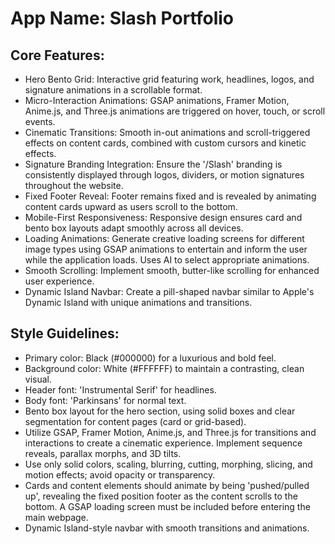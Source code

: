 # **App Name**: Slash Portfolio

## Core Features:

- Hero Bento Grid: Interactive grid featuring work, headlines, logos, and signature animations in a scrollable format.
- Micro-Interaction Animations: GSAP animations, Framer Motion, Anime.js, and Three.js animations are triggered on hover, touch, or scroll events.
- Cinematic Transitions: Smooth in-out animations and scroll-triggered effects on content cards, combined with custom cursors and kinetic effects.
- Signature Branding Integration: Ensure the '/Slash' branding is consistently displayed through logos, dividers, or motion signatures throughout the website.
- Fixed Footer Reveal: Footer remains fixed and is revealed by animating content cards upward as users scroll to the bottom.
- Mobile-First Responsiveness: Responsive design ensures card and bento box layouts adapt smoothly across all devices.
- Loading Animations: Generate creative loading screens for different image types using GSAP animations to entertain and inform the user while the application loads. Uses AI to select appropriate animations.
- Smooth Scrolling: Implement smooth, butter-like scrolling for enhanced user experience.
- Dynamic Island Navbar: Create a pill-shaped navbar similar to Apple's Dynamic Island with unique animations and transitions.

## Style Guidelines:

- Primary color: Black (#000000) for a luxurious and bold feel.
- Background color: White (#FFFFFF) to maintain a contrasting, clean visual.
- Header font: 'Instrumental Serif' for headlines.
- Body font: 'Parkinsans' for normal text.
- Bento box layout for the hero section, using solid boxes and clear segmentation for content pages (card or grid-based).
- Utilize GSAP, Framer Motion, Anime.js, and Three.js for transitions and interactions to create a cinematic experience. Implement sequence reveals, parallax morphs, and 3D tilts.
- Use only solid colors, scaling, blurring, cutting, morphing, slicing, and motion effects; avoid opacity or transparency.
- Cards and content elements should animate by being 'pushed/pulled up', revealing the fixed position footer as the content scrolls to the bottom. A GSAP loading screen must be included before entering the main webpage.
- Dynamic Island-style navbar with smooth transitions and animations.